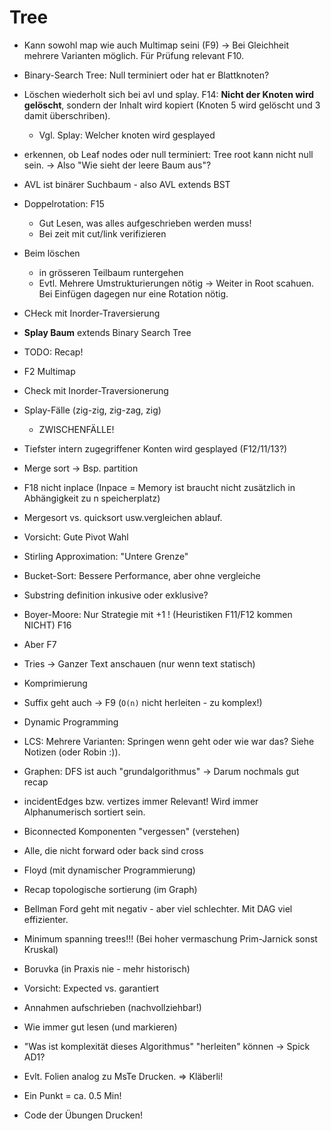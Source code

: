 # Tree

* Kann sowohl map wie auch Multimap seini (F9) -> Bei Gleichheit mehrere Varianten möglich. Für Prüfung relevant F10.
* Binary-Search Tree: Null terminiert oder hat er Blattknoten?
* Löschen wiederholt sich bei avl und splay. F14: **Nicht der Knoten wird gelöscht**, sondern der Inhalt wird kopiert (Knoten 5 wird gelöscht und 3 damit überschriben).
    * Vgl. Splay: Welcher knoten wird gesplayed
* erkennen, ob Leaf nodes oder null terminiert: Tree root kann nicht null sein. -> Also "Wie sieht der leere Baum aus"?

* AVL ist binärer Suchbaum - also AVL extends BST
* Doppelrotation: F15
    * Gut Lesen, was alles aufgeschrieben werden muss!
    * Bei zeit mit cut/link verifizieren
* Beim löschen
    * in grösseren Teilbaum runtergehen
    * Evtl. Mehrere Umstrukturierungen nötig -> Weiter in Root scahuen. Bei Einfügen dagegen nur eine Rotation nötig.
* CHeck mit Inorder-Traversierung

* **Splay Baum** extends Binary Search Tree
* TODO: Recap!
* F2 Multimap
* Check mit Inorder-Traversionerung
* Splay-Fälle (zig-zig, zig-zag, zig)
   * ZWISCHENFÄLLE!
* Tiefster intern zugegriffener Konten wird gesplayed (F12/11/13?)

* Merge sort -> Bsp. partition
* F18 nicht inplace (Inpace = Memory ist braucht nicht zusätzlich in Abhängigkeit zu n speicherplatz)
* Mergesort vs. quicksort usw.vergleichen ablauf.
* Vorsicht: Gute Pivot Wahl


* Stirling Approximation: "Untere Grenze"
* Bucket-Sort: Bessere Performance, aber ohne vergleiche

* Substring definition inkusive oder exklusive?
* Boyer-Moore: Nur Strategie mit +1 ! (Heuristiken F11/F12 kommen NICHT) F16
* Aber F7

* Tries -> Ganzer Text anschauen (nur wenn text statisch)
* Komprimierung
* Suffix geht auch -> F9 (`O(n)` nicht herleiten - zu komplex!)

* Dynamic Programming
* LCS: Mehrere Varianten: Springen wenn geht oder wie war das? Siehe Notizen (oder Robin :)).

* Graphen: DFS ist auch "grundalgorithmus" -> Darum nochmals gut recap
* incidentEdges bzw. vertizes immer Relevant! Wird immer Alphanumerisch sortiert sein.
* Biconnected Komponenten "vergessen" (verstehen)
* Alle, die nicht forward oder back sind cross
* Floyd (mit dynamischer Programmierung)
* Recap topologische sortierung (im Graph)
* Bellman Ford geht mit negativ - aber viel schlechter. Mit DAG viel effizienter.

* Minimum spanning trees!!! (Bei hoher vermaschung Prim-Jarnick sonst Kruskal)
* Boruvka (in Praxis nie - mehr historisch)


* Vorsicht: Expected vs. garantiert
* Annahmen aufschrieben (nachvollziehbar!)
* Wie immer gut lesen (und markieren)
* "Was ist komplexität dieses Algorithmus" "herleiten" können -> Spick AD1?
* Evlt. Folien analog zu MsTe Drucken. => Kläberli!
* Ein Punkt = ca. 0.5 Min!
* Code der Übungen Drucken!
